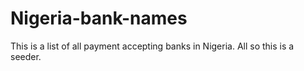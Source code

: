 # Nigeria-bank-names
This is a list of all payment accepting banks in Nigeria. All so this is a seeder.
